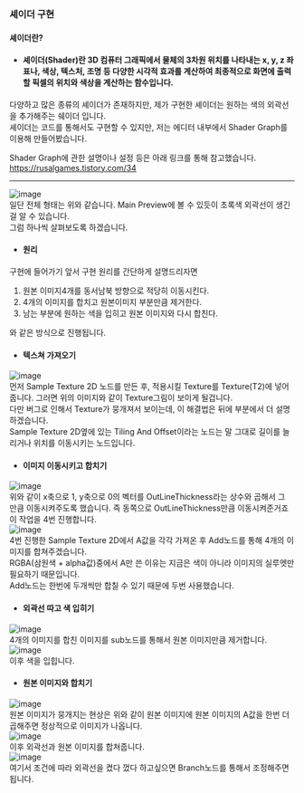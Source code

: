 ### 셰이더 구현
#### 셰이더란?    
- #### 셰이더(Shader)란 3D 컴퓨터 그래픽에서 물체의 3차원 위치를 나타내는 x, y, z 좌표나, 색상, 텍스처, 조명 등 다양한 시각적 효과를 계산하여 최종적으로 화면에 출력할 픽셀의 위치와 색상을 계산하는 함수입니다.
다양하고 많은 종류의 셰이더가 존재하지만, 제가 구현한 셰이더는 원하는 색의 외곽선을 추가해주는 쉐이더 입니다.    
셰이더는 코드를 통해서도 구현할 수 있지만, 저는 에디터 내부에서 Shader Graph를 이용해 만들어봤습니다.    

Shader Graph에 관한 설명이나 설정 등은 아래 링크를 통해 참고했습니다.    
https://rusalgames.tistory.com/34

----

![image](https://github.com/user-attachments/assets/2359e56f-33d4-4273-aa39-ec55b63c4060)    
일단 전체 형태는 위와 같습니다. Main Preview에 볼 수 있듯이 초록색 외곽선이 생긴걸 알 수 있습니다.    
그럼 하나씩 살펴보도록 하겠습니다.    

- #### 원리
구현에 들어가기 앞서 구현 원리를 간단하게 설명드리자면    
  1. 원본 이미지4개를 동서남북 방향으로 적당히 이동시킨다.
  2. 4개의 이미지를 합치고 원본이미지 부분만큼 제거한다.
  3. 남는 부분에 원하는 색을 입히고 원본 이미지와 다시 합친다.    

와 같은 방식으로 진행됩니다.

- #### 텍스쳐 가져오기
![image](https://github.com/user-attachments/assets/1013170c-ddbc-421d-8e08-2c4f21405176)    
먼저 Sample Texture 2D 노드를 만든 후, 적용시킬 Texture를 Texture(T2)에 넣어줍니다. 그러면 위의 이미지와 같이 Texture그림이 보이게 될겁니다.    
다만 버그로 인해서 Texture가 뭉개져서 보이는데, 이 해결법은 뒤에 부분에서 더 설명하겠습니다.    
Sample Texture 2D옆에 있는 Tiling And Offset이라는 노드는 말 그대로 길이를 늘리거나 위치를 이동시키는 노드입니다.    

- #### 이미지 이동시키고 합치기
![image](https://github.com/user-attachments/assets/a0c42615-68a3-48a7-9d9c-885c569b1138)    
위와 같이 x축으로 1, y축으로 0의 벡터를 OutLineThickness라는 상수와 곱해서 그 만큼 이동시켜주도록 했습니다. 즉 동쪽으로 OutLineThickness만큼 이동시켜준거죠    
이 작업을 4번 진행합니다.    
![image](https://github.com/user-attachments/assets/a9d28201-c024-4ac2-b716-6a6ca71d7b83)     
4번 진행한 Sample Texture 2D에서 A값을 각각 가져온 후 Add노드를 통해 4개의 이미지를 합쳐주겠습니다.    
RGBA(삼원색 + alpha값)중에서 A만 쓴 이유는 지금은 색이 아니라 이미지의 실루엣만 필요하기 때문입니다.    
Add노드는 한번에 두개씩만 합칠 수 있기 때문에 두번 사용했습니다.    

- #### 외곽선 따고 색 입히기
![image](https://github.com/user-attachments/assets/df0b2711-ead0-40f2-8fca-ba5b9ad71dac)    
4개의 이미지를 합친 이미지를 sub노드를 통해서 원본 이미지만큼 제거합니다.    
![image](https://github.com/user-attachments/assets/733ae403-7d09-4b8a-af90-6a420f96d247)    
이후 색을 입힙니다.    

- #### 원본 이미지와 합치기
![image](https://github.com/user-attachments/assets/aa109f15-9094-4372-bb81-fc5aeed5aaf6)     
원본 이미지가 뭉개지는 현상은 위와 같이 원본 이미지에 원본 이미지의 A값을 한번 더 곱해주면 정상적으로 이미지가 나옵니다.     
![image](https://github.com/user-attachments/assets/8d898c56-8efa-41b6-9c5c-9f0ba5dd5555)    
이후 외곽선과 원본 이미지를 합쳐줍니다.    
![image](https://github.com/user-attachments/assets/186a3f98-b332-4bfb-9e0a-71e9887eba57)    
여기서 조건에 따라 외곽선을 켰다 껐다 하고싶으면 Branch노드를 통해서 조정해주면 됩니다.    
